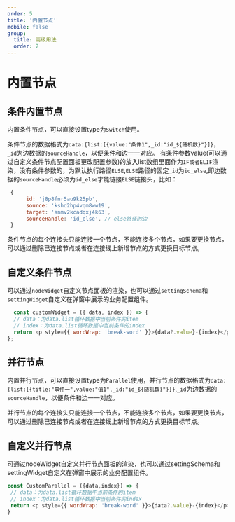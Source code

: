 ```yaml
---
order: 5
title: '内置节点'
mobile: false
group: 
  title: 高级用法
  order: 2
---
```

# 内置节点

## 条件内置节点
内置条件节点，可以直接设置type为`Switch`使用。

条件节点的数据格式为`data:{list:[{value:"条件1",_id:"id_${随机数}"}]}`，`_id`为边数据的`sourceHandle`，以便条件和边一一对应。
有条件参数value(可以通过自定义条件节点配置面板更改配置参数)的放入list数组里面作为`IF或者ELIF`渲染，没有条件参数的，为默认执行路径`ELSE`,`ELSE`路径的固定`_id`为`id_else`,即边数据的`sourceHandle`必须为`id_else`才能链接`ELSE`链接头，比如：
```js
 {
      id: 'j8p8fnr5au9k25pb',
      source: 'kshd2hp4vqm8ww19',
      target: 'anmv2kcadqxj4k63',
      sourceHandle: 'id_else', // else路径的边
 }
```

条件节点的每个连接头只能连接一个节点，不能连接多个节点，如果要更换节点，可以通过删除已连接节点或者在连接线上新增节点的方式更换目标节点。

<code src="./demo/switchNode/index.tsx"></code>


## 自定义条件节点
 可以通过`nodeWidget`自定义节点面板的渲染，也可以通过`settingSchema`和`settingWidget`自定义在弹窗中展示的业务配置组件。
```js
  const customWidget = ({ data, index }) => {
  // data：为data.list循环数据中当前条件的item    
  // index：为data.list循环数据中当前条件的index
  return <p style={{ wordWrap: 'break-word' }}>{data?.value}-{index}</p>;
};

```
<code src="./demo/switchNode/customSwitchNode/index.tsx"></code>

## 并行节点
  内置并行节点，可以直接设置type为`Parallel`使用，并行节点的数据格式为`data:{list:[{title:"事件一",value:"值1",_id:"id_${随机数}"}]}`,`_id`为边数据的`sourceHandle`，以便条件和边一一对应。


  并行节点的每个连接头只能连接一个节点，不能连接多个节点，如果要更换节点，可以通过删除已连接节点或者在连接线上新增节点的方式更换目标节点。

<code src="./demo/parallelNode/index.tsx"></code>

## 自定义并行节点
 可通过nodeWidget自定义并行节点面板的渲染，也可以通过settingSchema和settingWidget自定义在弹窗中展示的业务配置组件。
 ```js
 const CustomParallel = ({data,index}) => {
  // data：为data.list循环数据中当前条件的item
  // index：为data.list循环数据中当前条件的index
  return <p style={{ wordWrap: 'break-word' }}>{data?.value}-{index}</p>;
}
```
<code src="./demo/parallelNode/custome/index.tsx"></code>



